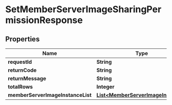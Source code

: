 
# SetMemberServerImageSharingPermissionResponse

## Properties
Name | Type | Description | Notes
------------ | ------------- | ------------- | -------------
**requestId** | **String** |  |  [optional]
**returnCode** | **String** |  |  [optional]
**returnMessage** | **String** |  |  [optional]
**totalRows** | **Integer** |  |  [optional]
**memberServerImageInstanceList** | [**List&lt;MemberServerImageInstance&gt;**](MemberServerImageInstance.md) |  |  [optional]



